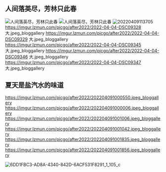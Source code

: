 ## 人间落英尽，芳林只此春
![人间落英尽，芳林只此春](https://imgur.lzmun.com/picgo/after2022/人间落英尽，芳林只此春.png_itp)
![人间落英尽，芳林只此春](https://imgur.lzmun.com/picgo/after2022/人间落英尽，芳林只此春.png)
![20220409113705](https://imgur.lzmun.com/picgo/after2022/20220409113705.png_itp)
https://imgur.lzmun.com/picgo/after2022/2022-04-04-DSC09328 大.jpeg_bloggallery
https://imgur.lzmun.com/picgo/after2022/2022-04-04-DSC09329 大.jpeg_bloggallery
https://imgur.lzmun.com/picgo/after2022/2022-04-04-DSC09345 大.jpeg_bloggallery
https://imgur.lzmun.com/picgo/after2022/2022-04-04-DSC09346 大.jpeg_bloggallery
https://imgur.lzmun.com/picgo/after2022/2022-04-04-DSC09347 大.jpeg_bloggallery

## 夏天是盐汽水的味道
https://imgur.lzmun.com/picgo/after2022/202204091000550.jpeg_bloggallery
https://imgur.lzmun.com/picgo/after2022/202204091000006.jpeg_bloggallery
https://imgur.lzmun.com/picgo/after2022/202204091001006.jpeg_bloggallery
https://imgur.lzmun.com/picgo/after2022/202204091001042.jpeg_bloggallery
https://imgur.lzmun.com/picgo/after2022/202204091001835.jpeg_bloggallery
https://imgur.lzmun.com/picgo/after2022/202204091001856.jpeg_bloggallery

![6DD1FBC3-AD8A-4340-842D-6ACF531F8291_1_105_c](https://imgur.lzmun.com/picgo/after2022/6DD1FBC3-AD8A-4340-842D-6ACF531F8291_1_105_c.jpeg_itp)